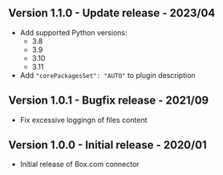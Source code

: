 ## Version 1.1.0 - Update release - 2023/04

- Add supported Python versions:
  - 3.8
  - 3.9
  - 3.10
  - 3.11
-  Add `"corePackagesSet": "AUTO"` to plugin description

## Version 1.0.1 - Bugfix release - 2021/09

* Fix excessive loggingn of files content

## Version 1.0.0 - Initial release - 2020/01

* Initial release of Box.com connector